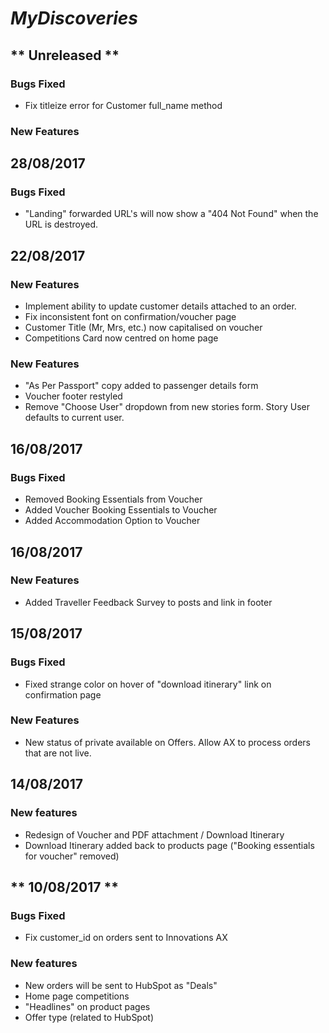 # ***MyDiscoveries***
## ** Unreleased **
### Bugs Fixed
- Fix titleize error for Customer full_name method 
### New Features


## **28/08/2017**
### Bugs Fixed
- "Landing" forwarded URL's will now show a "404 Not Found" when the URL is destroyed.
 
## **22/08/2017**
### New Features
- Implement ability to update customer details attached to an order.
- Fix inconsistent font on confirmation/voucher page
- Customer Title (Mr, Mrs, etc.) now capitalised on voucher
- Competitions Card now centred on home page
### New Features
- "As Per Passport" copy added to passenger details form
- Voucher footer restyled
- Remove "Choose User" dropdown from new stories form. Story User defaults to current user.

## **16/08/2017**
### Bugs Fixed
- Removed Booking Essentials from Voucher
- Added Voucher Booking Essentials to Voucher
- Added Accommodation Option to Voucher

## **16/08/2017**
### New Features
- Added Traveller Feedback Survey to posts and link in footer

## **15/08/2017**
### Bugs Fixed
- Fixed strange color on hover of "download itinerary" link on confirmation page
### New Features
- New status of private available on Offers. Allow AX to process orders that are not live.

## **14/08/2017**
### New features
- Redesign of Voucher and PDF attachment / Download Itinerary
- Download Itinerary added back to products page ("Booking essentials for voucher" removed)

## ** 10/08/2017 **
### Bugs Fixed
- Fix customer_id on orders sent to Innovations AX

### New features
- New orders will be sent to HubSpot as "Deals"
- Home page competitions
- "Headlines" on product pages
- Offer type (related to HubSpot)